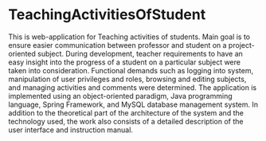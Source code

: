 # TeachingActivitiesOfStudent

This is web-application for Teaching activities of students. Main goal is to ensure easier communication between professor and student on a project-oriented subject. During development, teacher requirements to have an easy insight into the progress of a student on a particular subject were taken into consideration. Functional demands such as logging into system, manipulation of user privileges and roles, browsing and editing subjects, and managing activities and comments were determined. The application is implemented using an object-oriented paradigm, Java programming language, Spring Framework, and MySQL database management system. In addition to the theoretical part of the architecture of the system and the technology used, the work also consists of a detailed description of the user interface and instruction manual.
